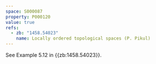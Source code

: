 ```yaml
---
space: S000087
property: P000120
value: true
refs:
  - zb: "1458.54023"
    name: Locally ordered topological spaces (P. Pikul)
---
```


See Example 5.12 in {{zb:1458.54023}}.
